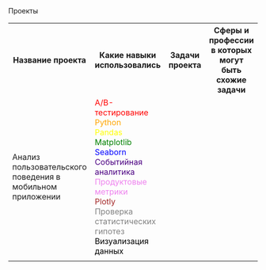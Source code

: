 <html>
<head>
  Проекты
</head>
<body>
  <table>
    <tr>
      <th>Название проекта</th>
      <th>Какие навыки использовались</th>
      <th>Задачи проекта</th>
      <th>Сферы и профессии в которых могут быть схожие задачи</th>
      <th>Ключевые слова</th>
    </tr>
    <tr>
      <td>Анализ пользовательского поведения в мобильном приложении</td>
      <td>
<span style="color:red;">A/B-тестирование</span><br/>
<span style="color:orange;">Python</span><br/>
<span style="color:yellow;">Pandas</span><br/>
<span style="color:green;">Matplotlib</span><br/>
<span style="color:blue;">Seaborn</span><br/>
<span style="color:indigo;">Событийная аналитика</span><br/>
<span style="color:violet;">Продуктовые метрики</span><br/>
<span style="color:brown;">Plotly</span><br/>
<span style="color:gray;">Проверка статистических гипотез</span><br/>
<span style="color:black;">Визуализация данных</span>
</td>
      <td></td>
      <td></td>  
      <td></td> 
    </tr>
    <tr>
      <td></td>
      <td></td>
      <td></td>
      <td></td>
      <td></td>  
    </tr>
  </table>
</body>
</html>
